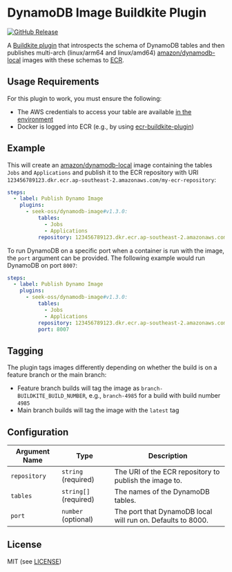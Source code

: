 # DynamoDB Image Buildkite Plugin

[![GitHub Release](https://img.shields.io/github/release/seek-oss/dynamodb-image-buildkite-plugin.svg)](https://github.com/seek-oss/dynamodb-image-buildkite-plugin/releases)

A [Buildkite plugin](https://buildkite.com/docs/agent/v3/plugins) that introspects the schema of DynamoDB tables and then publishes multi-arch (linux/arm64 and linux/amd64) [amazon/dynamodb-local](https://hub.docker.com/r/amazon/dynamodb-local) images with these schemas to [ECR](https://aws.amazon.com/ecr/).

## Usage Requirements

For this plugin to work, you must ensure the following:

- The AWS credentials to access your table are available [in the environment](https://docs.aws.amazon.com/cli/latest/userguide/cli-configure-envvars.html)
- Docker is logged into ECR (e.g., by using [ecr-buildkite-plugin](https://github.com/buildkite-plugins/ecr-buildkite-plugin/))

## Example

This will create an [amazon/dynamodb-local](https://hub.docker.com/r/amazon/dynamodb-local) image containing the tables `Jobs` and `Applications` and publish it to the ECR repository with URI `123456789123.dkr.ecr.ap-southeast-2.amazonaws.com/my-ecr-repository`:

```yml
steps:
  - label: Publish Dynamo Image
    plugins:
      - seek-oss/dynamodb-image#v1.3.0:
          tables:
            - Jobs
            - Applications
          repository: 123456789123.dkr.ecr.ap-southeast-2.amazonaws.com/my-ecr-repository
```

To run DynamoDB on a specific port when a container is run with the image, the `port` argument can be provided. The following example would run DynamoDB on port `8007`:

```yml
steps:
  - label: Publish Dynamo Image
    plugins:
      - seek-oss/dynamodb-image#v1.3.0:
          tables:
            - Jobs
            - Applications
          repository: 123456789123.dkr.ecr.ap-southeast-2.amazonaws.com/my-ecr-repository
          port: 8007
```

## Tagging

The plugin tags images differently depending on whether the build is on a feature branch or the main branch:

- Feature branch builds will tag the image as `branch-BUILDKITE_BUILD_NUMBER`, e.g., `branch-4985` for a build with build number `4985`
- Main branch builds will tag the image with the `latest` tag

## Configuration

| Argument Name | Type                  | Description                                                 |
| ------------- | --------------------- | ----------------------------------------------------------- |
| `repository`  | `string` (required)   | The URI of the ECR repository to publish the image to.      |
| `tables`      | `string[]` (required) | The names of the DynamoDB tables.                           |
| `port`        | `number` (optional)   | The port that DynamoDB local will run on. Defaults to 8000. |

## License

MIT (see [LICENSE](LICENSE))
